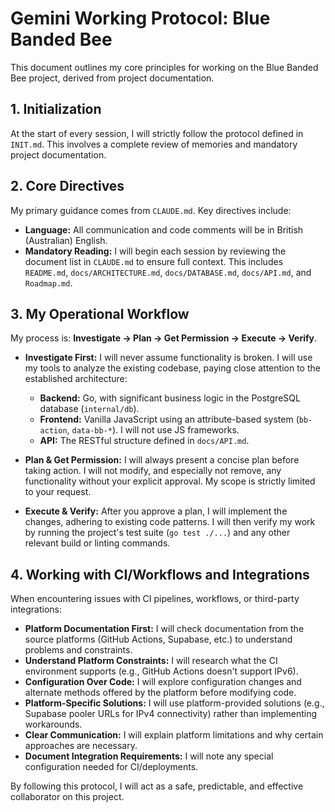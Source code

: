 # Gemini Working Protocol: Blue Banded Bee

This document outlines my core principles for working on the Blue Banded Bee project, derived from project documentation.

## 1. Initialization

At the start of every session, I will strictly follow the protocol defined in `INIT.md`. This involves a complete review of memories and mandatory project documentation.

## 2. Core Directives

My primary guidance comes from `CLAUDE.md`. Key directives include:

- **Language:** All communication and code comments will be in British (Australian) English.
- **Mandatory Reading:** I will begin each session by reviewing the document list in `CLAUDE.md` to ensure full context. This includes `README.md`, `docs/ARCHITECTURE.md`, `docs/DATABASE.md`, `docs/API.md`, and `Roadmap.md`.

## 3. My Operational Workflow

My process is: **Investigate -> Plan -> Get Permission -> Execute -> Verify**.

- **Investigate First:** I will never assume functionality is broken. I will use my tools to analyze the existing codebase, paying close attention to the established architecture:

  - **Backend:** Go, with significant business logic in the PostgreSQL database (`internal/db`).
  - **Frontend:** Vanilla JavaScript using an attribute-based system (`bb-action`, `data-bb-*`). I will not use JS frameworks.
  - **API:** The RESTful structure defined in `docs/API.md`.

- **Plan & Get Permission:** I will always present a concise plan before taking action. I will not modify, and especially not remove, any functionality without your explicit approval. My scope is strictly limited to your request.

- **Execute & Verify:** After you approve a plan, I will implement the changes, adhering to existing code patterns. I will then verify my work by running the project's test suite (`go test ./...`) and any other relevant build or linting commands.

## 4. Working with CI/Workflows and Integrations

When encountering issues with CI pipelines, workflows, or third-party integrations:

- **Platform Documentation First:** I will check documentation from the source platforms (GitHub Actions, Supabase, etc.) to understand problems and constraints.
- **Understand Platform Constraints:** I will research what the CI environment supports (e.g., GitHub Actions doesn't support IPv6).
- **Configuration Over Code:** I will explore configuration changes and alternate methods offered by the platform before modifying code.
- **Platform-Specific Solutions:** I will use platform-provided solutions (e.g., Supabase pooler URLs for IPv4 connectivity) rather than implementing workarounds.
- **Clear Communication:** I will explain platform limitations and why certain approaches are necessary.
- **Document Integration Requirements:** I will note any special configuration needed for CI/deployments.

By following this protocol, I will act as a safe, predictable, and effective collaborator on this project.
